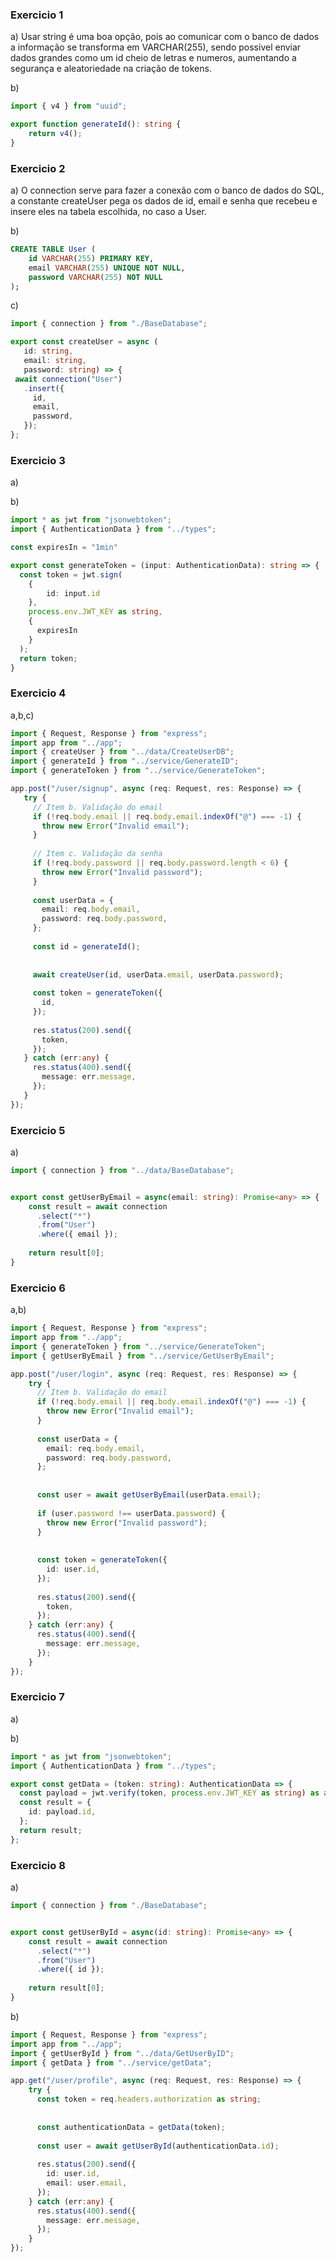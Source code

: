 ### Exercicio 1

a) Usar string é uma boa opção, pois ao comunicar com o banco de dados a informação se transforma em VARCHAR(255), sendo possivel enviar dados grandes como um id cheio de letras e numeros, aumentando a segurança e aleatoriedade na criação de tokens.

b)
~~~typescript
import { v4 } from "uuid";

export function generateId(): string {
    return v4();
}
~~~

### Exercicio 2

a)  O connection serve para fazer a conexão com o banco de dados do SQL, a constante createUser pega os dados de id, email e senha que recebeu e insere eles na tabela escolhida, no caso a User.

b)
~~~sql
CREATE TABLE User (
	id VARCHAR(255) PRIMARY KEY,
    email VARCHAR(255) UNIQUE NOT NULL,
    password VARCHAR(255) NOT NULL
);
~~~

c)
~~~typescript
import { connection } from "./BaseDatabase";

export const createUser = async (
   id: string, 
   email: string, 
   password: string) => {
 await connection("User")
   .insert({
     id,
     email,
     password,
   });
};
~~~

### Exercicio 3

a)

b)
~~~typescript
import * as jwt from "jsonwebtoken";
import { AuthenticationData } from "../types";

const expiresIn = "1min"

export const generateToken = (input: AuthenticationData): string => {
  const token = jwt.sign(
    {
        id: input.id
    },
    process.env.JWT_KEY as string,
    {
      expiresIn
    }
  );
  return token;
}
~~~

### Exercicio 4

a,b,c)
~~~typescript
import { Request, Response } from "express";
import app from "../app";
import { createUser } from "../data/CreateUserDB";
import { generateId } from "../service/GenerateID";
import { generateToken } from "../service/GenerateToken";

app.post("/user/signup", async (req: Request, res: Response) => {
   try {
     // Item b. Validação do email
     if (!req.body.email || req.body.email.indexOf("@") === -1) {
       throw new Error("Invalid email");
     }
 
     // Item c. Validação da senha
     if (!req.body.password || req.body.password.length < 6) {
       throw new Error("Invalid password");
     }
 
     const userData = {
       email: req.body.email,
       password: req.body.password,
     };
 
     const id = generateId();
 
   
     await createUser(id, userData.email, userData.password);
 
     const token = generateToken({
       id,
     });
 
     res.status(200).send({
       token,
     });
   } catch (err:any) {
     res.status(400).send({
       message: err.message,
     });
   }
});
~~~

### Exercicio 5

a)
~~~typescript
import { connection } from "../data/BaseDatabase";


export const getUserByEmail = async(email: string): Promise<any> => {
    const result = await connection
      .select("*")
      .from("User")
      .where({ email });
 
    return result[0];
}
~~~

### Exercicio 6

a,b)
~~~typescript
import { Request, Response } from "express";
import app from "../app";
import { generateToken } from "../service/GenerateToken";
import { getUserByEmail } from "../service/GetUserByEmail";

app.post("/user/login", async (req: Request, res: Response) => {
    try {
      // Item b. Validação do email
      if (!req.body.email || req.body.email.indexOf("@") === -1) {
        throw new Error("Invalid email");
      }
  
      const userData = {
        email: req.body.email,
        password: req.body.password,
      };
  
  
      const user = await getUserByEmail(userData.email);
  
      if (user.password !== userData.password) {
        throw new Error("Invalid password");
      }
  
      
      const token = generateToken({
        id: user.id,
      });
  
      res.status(200).send({
        token,
      });
    } catch (err:any) {
      res.status(400).send({
        message: err.message,
      });
    }
});
~~~

### Exercicio 7

a)

b)
~~~typescript
import * as jwt from "jsonwebtoken";
import { AuthenticationData } from "../types";

export const getData = (token: string): AuthenticationData => {
  const payload = jwt.verify(token, process.env.JWT_KEY as string) as any;
  const result = {
    id: payload.id,
  };
  return result;
};
~~~

### Exercicio 8

a)
~~~typescript
import { connection } from "./BaseDatabase";


export const getUserById = async(id: string): Promise<any> => {
    const result = await connection
      .select("*")
      .from("User")
      .where({ id });
 
    return result[0];
}
~~~

b)
~~~typescript
import { Request, Response } from "express";
import app from "../app";
import { getUserById } from "../data/GetUserByID";
import { getData } from "../service/getData";

app.get("/user/profile", async (req: Request, res: Response) => {
    try {
      const token = req.headers.authorization as string;
  
     
      const authenticationData = getData(token);
  
      const user = await getUserById(authenticationData.id);
  
      res.status(200).send({
        id: user.id,
        email: user.email,
      });
    } catch (err:any) {
      res.status(400).send({
        message: err.message,
      });
    }
});
~~~
